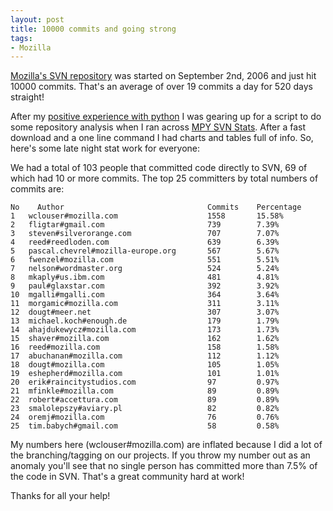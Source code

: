 ```yaml
---
layout: post
title: 10000 commits and going strong
tags:
- Mozilla
---
```

[Mozilla's SVN repository][1] was started on September 2nd, 2006 and just hit
10000 commits.  That's an average of over 19 commits a day for 520 days
straight!

After my [positive experience with python][2] I was gearing up for a script to
do some repository analysis when I ran across [MPY SVN Stats][3].  After a fast
download and a one line command I had charts and tables full of info.  So,
here's some late night stat work for everyone:

We had a total of 103 people that committed code directly to SVN, 69 of which
had 10 or more commits.  The top 25 committers by total numbers of commits
are:

    No    Author                                Commits    Percentage
    1  	wclouser#mozilla.com                    1558       15.58%
    2 	fligtar#gmail.com                       739        7.39%
    3 	steven#silverorange.com                 707        7.07%
    4 	reed#reedloden.com                      639        6.39%
    5 	pascal.chevrel#mozilla-europe.org       567        5.67%
    6 	fwenzel#mozilla.com                     551        5.51%
    7 	nelson#wordmaster.org                   524        5.24%
    8 	mkaply#us.ibm.com                       481        4.81%
    9 	paul#glaxstar.com                       392        3.92%
    10 	mgalli#mgalli.com                       364        3.64%
    11 	morgamic#mozilla.com                    311        3.11%
    12 	dougt#meer.net                          307        3.07%
    13 	michael.koch#enough.de                  179        1.79%
    14 	ahajdukewycz#mozilla.com                173        1.73%
    15 	shaver#mozilla.com                      162        1.62%
    16 	reed#mozilla.com                        158        1.58%
    17 	abuchanan#mozilla.com                   112        1.12%
    18 	dougt#mozilla.com                       105        1.05%
    19 	eshepherd#mozilla.com                   101        1.01%
    20 	erik#raincitystudios.com                97         0.97%
    21 	mfinkle#mozilla.com                     89         0.89%
    22 	robert#accettura.com                    89         0.89%
    23 	smalolepszy#aviary.pl                   82         0.82%
    24 	oremj#mozilla.com                       76         0.76%
    25 	tim.babych#gmail.com                    58         0.58%

My numbers here (wclouser#mozilla.com) are inflated because I did a lot of the
branching/tagging on our projects.  If you throw my number out as an anomaly
you'll see that no single person has committed more than 7.5% of the code in
SVN.  That's a great community hard at work!

Thanks for all your help!

[1]: http://svn.mozilla.org/
[2]: /2008/01/02/the-most-worthless-bot-on-irc/
[3]: http://mpy-svn-stats.berlios.de/
